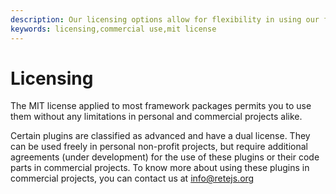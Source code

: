 ```yaml
---
description: Our licensing options allow for flexibility in using our framework packages and plugins. The MIT license applies to most packages, while certain plugins require additional agreements for commercial use
keywords: licensing,commercial use,mit license
---
```


# Licensing

The MIT license applied to most framework packages permits you to use them without any limitations in personal and commercial projects alike.

Certain plugins are classified as advanced and have a dual license. They can be used freely in personal non-profit projects, but require additional agreements (under development) for the use of these plugins or their code parts in commercial projects. To know more about using these plugins in commercial projects, you can contact us at info@retejs.org
